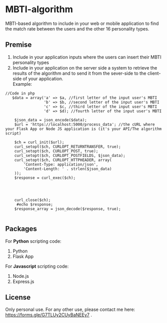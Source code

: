 # MBTI-algorithm
MBTI-based algorithm to include in your web or mobile application to find the match rate between the users and the other 16 personality types.

## Premise
1. Include in your application inputs where the users can insert their MBTI personality types
2. Include in your application on the server side a system to retrieve the results of the algorithm and to send it from the sever-side to the client-side of your application.
   <br>Example:
```
//Code in php
   $data = array('a' => $a, //first letter of the input user's MBTI
                 'b' => $b, //second letter of the input user's MBTI
                 'c' => $c, //third letter of the input user's MBTI
                 'd' => $d); //fourth letter of the input user's MBTI
              
    $json_data = json_encode($data);
    $url = 'https://localhost:5000/process_data'; //the cURL where your Flask App or Node JS application is (it's your API/The algorithm script)
    
    $ch = curl_init($url);
    curl_setopt($ch, CURLOPT_RETURNTRANSFER, true);
    curl_setopt($ch, CURLOPT_POST, true);
    curl_setopt($ch, CURLOPT_POSTFIELDS, $json_data);
    curl_setopt($ch, CURLOPT_HTTPHEADER, array(
        'Content-Type: application/json',
        'Content-Length: ' . strlen($json_data)
    ));
    $response = curl_exec($ch);
            
            
            
            
    curl_close($ch);
     #echo $response;
    $response_array = json_decode($response, true);
   
```

## Packages
For **Python** scripting code:

1. Python
2. Flask App

For **Javascript** scripting code:

1. Node.js
2. Express.js

## License
Only personal use. For any other use, please contact me here: https://forms.gle/G7TLUy2CUyBaNEEy7 .
